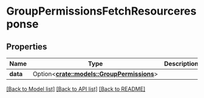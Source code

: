 # GroupPermissionsFetchResourceresponse

## Properties

Name | Type | Description | Notes
------------ | ------------- | ------------- | -------------
**data** | Option<[**crate::models::GroupPermissions**](groupPermissions.md)> |  | [optional]

[[Back to Model list]](../README.md#documentation-for-models) [[Back to API list]](../README.md#documentation-for-api-endpoints) [[Back to README]](../README.md)


